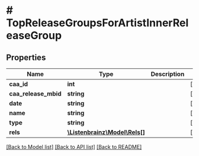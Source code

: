 # # TopReleaseGroupsForArtistInnerReleaseGroup

## Properties

Name | Type | Description | Notes
------------ | ------------- | ------------- | -------------
**caa_id** | **int** |  | [optional]
**caa_release_mbid** | **string** |  | [optional]
**date** | **string** |  | [optional]
**name** | **string** |  | [optional]
**type** | **string** |  | [optional]
**rels** | [**\Listenbrainz\Model\Rels[]**](Rels.md) |  | [optional]

[[Back to Model list]](../../README.md#models) [[Back to API list]](../../README.md#endpoints) [[Back to README]](../../README.md)
